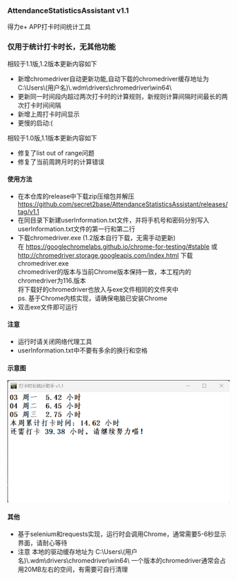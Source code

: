 ### AttendanceStatisticsAssistant  v1.1
得力e+ APP打卡时间统计工具

### 仅用于统计打卡时长，无其他功能
相较于1.1版,1.2版本更新内容如下

 - 新增chromedriver自动更新功能,自动下载的chromedriver缓存地址为 C:\Users\\(用户名)\\.wdm\drivers\chromedriver\win64\
 - 更新同一时间段内超过两次打卡时的计算规则，新规则计算间隔时间最长的两次打卡时间间隔
 - 新增上周打卡时间显示
 - 更慢的启动:(

相较于1.0版,1.1版本更新内容如下

 - 修复了list out of range问题
 - 修复了当前周跨月时的计算错误
 
#### 使用方法
- 在本仓库的release中下载zip压缩包并解压  
  https://github.com/secret2base/AttendanceStatisticsAssistant/releases/tag/v1.1
- 在同目录下新建userInformation.txt文件，并将手机号和密码分别写入userInformation.txt文件的第一行和第二行
- 下载chromedriver.exe (1.2版本自行下载，无需手动更新)  
在 https://googlechromelabs.github.io/chrome-for-testing/#stable 或 http://chromedriver.storage.googleapis.com/index.html 下载chromedriver.exe  
chromedriver的版本与当前Chrome版本保持一致，本工程内的chromedriver为116.版本  
将下载好的chromedriver也放入与exe文件相同的文件夹中  
ps. 基于Chrome内核实现，请确保电脑已安装Chrome
- 双击exe文件即可运行

#### 注意
- 运行时请关闭网络代理工具
- userInformation.txt中不要有多余的换行和空格
#### 示意图
![节点](./img/example.png)
#### 其他

 - 基于selenium和requests实现，运行时会调用Chrome，通常需要5-6秒显示界面，请耐心等待
 - 注意 本地的驱动缓存地址为 C:\Users\\(用户名)\\.wdm\drivers\chromedriver\win64\ 一个版本的chromedriver通常会占用20MB左右的空间，有需要可自行清理

